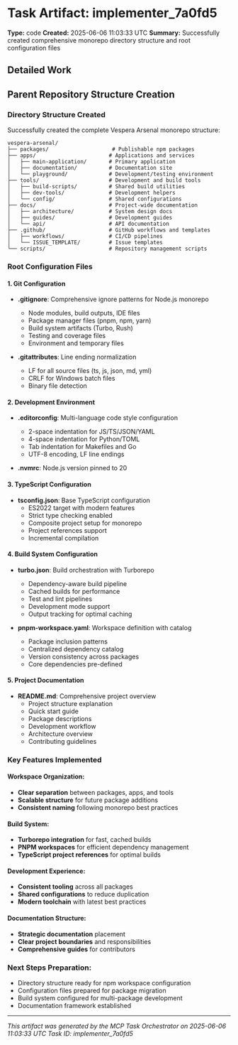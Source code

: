 # Task Artifact: implementer_7a0fd5

**Type:** code
**Created:** 2025-06-06 11:03:33 UTC
**Summary:** Successfully created comprehensive monorepo directory structure and root configuration files

## Detailed Work

## Parent Repository Structure Creation

### Directory Structure Created

Successfully created the complete Vespera Arsenal monorepo structure:

```
vespera-arsenal/
├── packages/                    # Publishable npm packages
├── apps/                       # Applications and services
│   ├── main-application/       # Primary application
│   ├── documentation/          # Documentation site
│   └── playground/             # Development/testing environment
├── tools/                      # Development and build tools
│   ├── build-scripts/          # Shared build utilities
│   ├── dev-tools/              # Development helpers
│   └── config/                 # Shared configurations
├── docs/                       # Project-wide documentation
│   ├── architecture/           # System design docs
│   ├── guides/                 # Development guides
│   └── api/                    # API documentation
├── .github/                    # GitHub workflows and templates
│   ├── workflows/              # CI/CD pipelines
│   └── ISSUE_TEMPLATE/         # Issue templates
└── scripts/                    # Repository management scripts
```

### Root Configuration Files

#### 1. **Git Configuration**
- **.gitignore**: Comprehensive ignore patterns for Node.js monorepo
  - Node modules, build outputs, IDE files
  - Package manager files (pnpm, npm, yarn)
  - Build system artifacts (Turbo, Rush)
  - Testing and coverage files
  - Environment and temporary files

- **.gitattributes**: Line ending normalization
  - LF for all source files (ts, js, json, md, yml)
  - CRLF for Windows batch files
  - Binary file detection

#### 2. **Development Environment**
- **.editorconfig**: Multi-language code style configuration
  - 2-space indentation for JS/TS/JSON/YAML
  - 4-space indentation for Python/TOML
  - Tab indentation for Makefiles and Go
  - UTF-8 encoding, LF line endings

- **.nvmrc**: Node.js version pinned to 20

#### 3. **TypeScript Configuration**
- **tsconfig.json**: Base TypeScript configuration
  - ES2022 target with modern features
  - Strict type checking enabled
  - Composite project setup for monorepo
  - Project references support
  - Incremental compilation

#### 4. **Build System Configuration**
- **turbo.json**: Build orchestration with Turborepo
  - Dependency-aware build pipeline
  - Cached builds for performance
  - Test and lint pipelines
  - Development mode support
  - Output tracking for optimal caching

- **pnpm-workspace.yaml**: Workspace definition with catalog
  - Package inclusion patterns
  - Centralized dependency catalog
  - Version consistency across packages
  - Core dependencies pre-defined

#### 5. **Project Documentation**
- **README.md**: Comprehensive project overview
  - Project structure explanation
  - Quick start guide
  - Package descriptions
  - Development workflow
  - Architecture overview
  - Contributing guidelines

### Key Features Implemented

#### Workspace Organization:
- **Clear separation** between packages, apps, and tools
- **Scalable structure** for future package additions
- **Consistent naming** following monorepo best practices

#### Build System:
- **Turborepo integration** for fast, cached builds
- **PNPM workspaces** for efficient dependency management
- **TypeScript project references** for optimal builds

#### Development Experience:
- **Consistent tooling** across all packages
- **Shared configurations** to reduce duplication
- **Modern toolchain** with latest best practices

#### Documentation Structure:
- **Strategic documentation** placement
- **Clear project boundaries** and responsibilities
- **Comprehensive guides** for contributors

### Next Steps Preparation:
- Directory structure ready for npm workspace configuration
- Configuration files prepared for package migration
- Build system configured for multi-package development
- Documentation framework established

---

*This artifact was generated by the MCP Task Orchestrator on 2025-06-06 11:03:33 UTC*
*Task ID: implementer_7a0fd5*